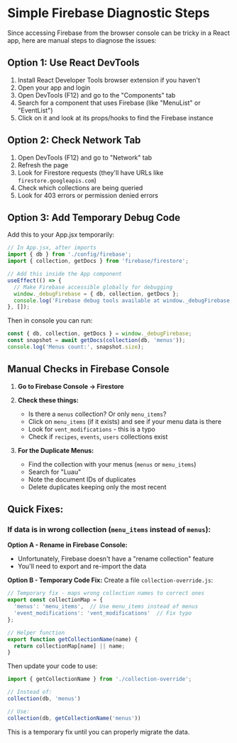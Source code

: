 # Simple Firebase Diagnostic Steps

Since accessing Firebase from the browser console can be tricky in a React app, here are manual steps to diagnose the issues:

## Option 1: Use React DevTools

1. Install React Developer Tools browser extension if you haven't
2. Open your app and login
3. Open DevTools (F12) and go to the "Components" tab
4. Search for a component that uses Firebase (like "MenuList" or "EventList")
5. Click on it and look at its props/hooks to find the Firebase instance

## Option 2: Check Network Tab

1. Open DevTools (F12) and go to "Network" tab
2. Refresh the page
3. Look for Firestore requests (they'll have URLs like `firestore.googleapis.com`)
4. Check which collections are being queried
5. Look for 403 errors or permission denied errors

## Option 3: Add Temporary Debug Code

Add this to your App.jsx temporarily:

```javascript
// In App.jsx, after imports
import { db } from './config/firebase';
import { collection, getDocs } from 'firebase/firestore';

// Add this inside the App component
useEffect(() => {
  // Make Firebase accessible globally for debugging
  window._debugFirebase = { db, collection, getDocs };
  console.log('Firebase debug tools available at window._debugFirebase');
}, []);
```

Then in console you can run:
```javascript
const { db, collection, getDocs } = window._debugFirebase;
const snapshot = await getDocs(collection(db, 'menus'));
console.log('Menus count:', snapshot.size);
```

## Manual Checks in Firebase Console

1. **Go to Firebase Console → Firestore**
2. **Check these things:**
   - Is there a `menus` collection? Or only `menu_items`?
   - Click on `menu_items` (if it exists) and see if your menu data is there
   - Look for `vent_modifications` - this is a typo
   - Check if `recipes`, `events`, `users` collections exist

3. **For the Duplicate Menus:**
   - Find the collection with your menus (`menus` or `menu_items`)
   - Search for "Luau" 
   - Note the document IDs of duplicates
   - Delete duplicates keeping only the most recent

## Quick Fixes:

### If data is in wrong collection (`menu_items` instead of `menus`):

**Option A - Rename in Firebase Console:**
- Unfortunately, Firebase doesn't have a "rename collection" feature
- You'll need to export and re-import the data

**Option B - Temporary Code Fix:**
Create a file `collection-override.js`:

```javascript
// Temporary fix - maps wrong collection names to correct ones
export const collectionMap = {
  'menus': 'menu_items',  // Use menu_items instead of menus
  'event_modifications': 'vent_modifications'  // Fix typo
};

// Helper function
export function getCollectionName(name) {
  return collectionMap[name] || name;
}
```

Then update your code to use:
```javascript
import { getCollectionName } from './collection-override';

// Instead of:
collection(db, 'menus')

// Use:
collection(db, getCollectionName('menus'))
```

This is a temporary fix until you can properly migrate the data.